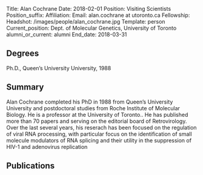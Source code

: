 Title: Alan Cochrane
Date: 2018-02-01
Position: Visiting Scientists
Position_suffix: 
Affiliation: 
Email: alan.cochrane at utoronto.ca
Fellowship: 
Headshot: /images/people/alan_cochrane.jpg
Template: person
Current_position: Dept. of Molecular Genetics, University of Toronto
alumni_or_current: alumni
End_date: 2018-03-31
<!-- Status: draft -->

## Degrees
Ph.D., Queen’s University University, 1988 <br>

## Summary
Alan Cochrane completed his PhD in 1988 from Queen’s University University and postdoctoral studies from Roche Institute of Molecular Biology. He is a professor at the University of Toronto.. He has published more than 70 papers and serving on the editorial board of Retrovirology. Over the last several years, his reserach has been focused on the regulation of viral RNA processing, with particular focus on the identification of small molecule modulators of RNA splicing and their utility in the suppression of HIV-1 and adenovirus replication



## Publications

